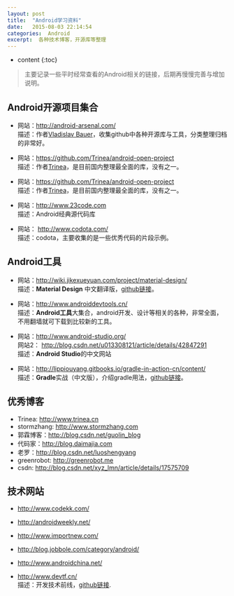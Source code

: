 ```yaml
---
layout: post
title:  "Android学习资料"
date:   2015-08-03 22:14:54
categories:  Android
excerpt:  各种技术博客，开源库等整理
---
```


* content
{:toc}

>  主要记录一些平时经常查看的Android相关的链接，后期再慢慢完善与增加说明。

## Android开源项目集合

- 网站：<http://android-arsenal.com/>  
描述：作者[Vladislav Bauer](https://github.com/vbauer)，收集github中各种开源库与工具，分类整理归档的非常好。

- 网站：<https://github.com/Trinea/android-open-project>  
描述：作者[Trinea](https://github.com/Trinea)，是目前国内整理最全面的库，没有之一。

- 网站：<https://github.com/Trinea/android-open-project>  
描述：作者[Trinea](https://github.com/Trinea)，是目前国内整理最全面的库，没有之一。

- 网站：<http://www.23code.com>  
描述：Android经典源代码库

- 网站： <http://www.codota.com/>  
描述：codota，主要收集的是一些优秀代码的片段示例。


##  Android工具

- 网站：<http://wiki.jikexueyuan.com/project/material-design/>  
描述：**Material Design** 中文翻译版，[github链接](https://github.com/1sters/material_design_zh_2)。

- 网站：<http://www.androiddevtools.cn/>  
描述：**Android工具**大集合，android开发、设计等相关的各种，非常全面，不用翻墙就可下载到比较新的工具。

- 网站：<http://www.android-studio.org/>    
网站2： <http://blog.csdn.net/u013308121/article/details/42847291>  
描述：**Android Studio**的中文网站

- 网站：<http://lippiouyang.gitbooks.io/gradle-in-action-cn/content/>    
描述：**Gradle**实战（中文版），介绍gradle用法，[github链接](https://github.com/LippiOuYang/GradleInActionZh)。


## 优秀博客

- Trinea:   <http://www.trinea.cn>
- stormzhang: <http://www.stormzhang.com>
- 郭霖博客：<http://blog.csdn.net/guolin_blog>
- 代码家：<http://blog.daimajia.com>
- 老罗：<http://blog.csdn.net/luoshengyang>
- greenrobot: <http://greenrobot.me>
- csdn: <http://blog.csdn.net/xyz_lmn/article/details/17575709>  

## 技术网站
- <http://www.codekk.com/>
- <http://androidweekly.net/>
- <http://www.importnew.com/>
- <http://blog.jobbole.com/category/android/>
- <http://www.androidchina.net/>  

- <http://www.devtf.cn/>  
描述：开发技术前线，[github链接](https://github.com/bboyfeiyu/android-tech-frontier).











